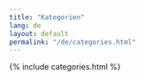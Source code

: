 ```yaml
---
title: "Kategorien"
lang: de
layout: default
permalink: "/de/categories.html"
---
```


{% include categories.html %}